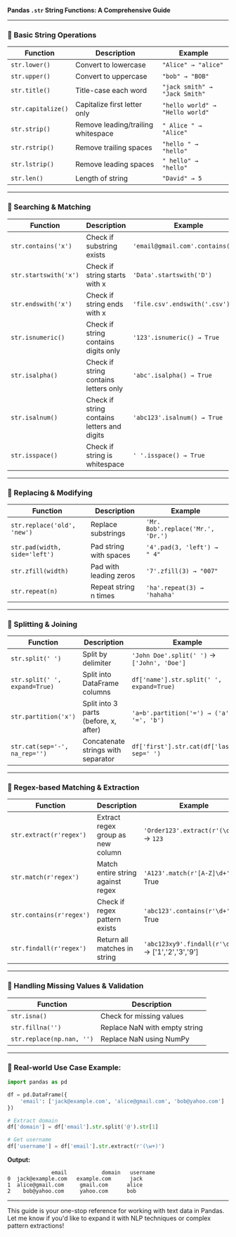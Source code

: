 
**Pandas `.str` String Functions: A Comprehensive Guide**

---

### 🔹 Basic String Operations

|Function|Description|Example|
|---|---|---|
|`str.lower()`|Convert to lowercase|`"Alice" → "alice"`|
|`str.upper()`|Convert to uppercase|`"bob" → "BOB"`|
|`str.title()`|Title-case each word|`"jack smith" → "Jack Smith"`|
|`str.capitalize()`|Capitalize first letter only|`"hello world" → "Hello world"`|
|`str.strip()`|Remove leading/trailing whitespace|`" Alice " → "Alice"`|
|`str.rstrip()`|Remove trailing spaces|`"hello " → "hello"`|
|`str.lstrip()`|Remove leading spaces|`" hello" → "hello"`|
|`str.len()`|Length of string|`"David" → 5`|

---

### 🔹 Searching & Matching

|Function|Description|Example|
|---|---|---|
|`str.contains('x')`|Check if substring exists|`'email@gmail.com'.contains('@')`|
|`str.startswith('x')`|Check if string starts with x|`'Data'.startswith('D')`|
|`str.endswith('x')`|Check if string ends with x|`'file.csv'.endswith('.csv')`|
|`str.isnumeric()`|Check if string contains digits only|`'123'.isnumeric() → True`|
|`str.isalpha()`|Check if string contains letters only|`'abc'.isalpha() → True`|
|`str.isalnum()`|Check if string contains letters and digits|`'abc123'.isalnum() → True`|
|`str.isspace()`|Check if string is whitespace|`' '.isspace() → True`|

---

### 🔹 Replacing & Modifying

|Function|Description|Example|
|---|---|---|
|`str.replace('old', 'new')`|Replace substrings|`'Mr. Bob'.replace('Mr.', 'Dr.')`|
|`str.pad(width, side='left')`|Pad string with spaces|`'4'.pad(3, 'left') → " 4"`|
|`str.zfill(width)`|Pad with leading zeros|`'7'.zfill(3) → "007"`|
|`str.repeat(n)`|Repeat string n times|`'ha'.repeat(3) → 'hahaha'`|

---

### 🔹 Splitting & Joining

|Function|Description|Example|
|---|---|---|
|`str.split(' ')`|Split by delimiter|`'John Doe'.split(' ')` → `['John', 'Doe']`|
|`str.split(' ', expand=True)`|Split into DataFrame columns|`df['name'].str.split(' ', expand=True)`|
|`str.partition('x')`|Split into 3 parts (before, x, after)|`'a=b'.partition('=') → ('a', '=', 'b')`|
|`str.cat(sep='-', na_rep='')`|Concatenate strings with separator|`df['first'].str.cat(df['last'], sep=' ')`|

---

### 🔹 Regex-based Matching & Extraction

|Function|Description|Example|
|---|---|---|
|`str.extract(r'regex')`|Extract regex group as new column|`'Order123'.extract(r'(\d+)')` → `123`|
|`str.match(r'regex')`|Match entire string against regex|`'A123'.match(r'[A-Z]\d+')` → True|
|`str.contains(r'regex')`|Check if regex pattern exists|`'abc123'.contains(r'\d+')` → True|
|`str.findall(r'regex')`|Return all matches in string|`'abc123xy9'.findall(r'\d')` → ['1','2','3','9']|

---

### 🔹 Handling Missing Values & Validation

|Function|Description|
|---|---|
|`str.isna()`|Check for missing values|
|`str.fillna('')`|Replace NaN with empty string|
|`str.replace(np.nan, '')`|Replace NaN using NumPy|

---

### 🔹 Real-world Use Case Example:

```python
import pandas as pd

df = pd.DataFrame({
    'email': ['jack@example.com', 'alice@gmail.com', 'bob@yahoo.com']
})

# Extract domain
df['domain'] = df['email'].str.split('@').str[1]

# Get username
df['username'] = df['email'].str.extract(r'(\w+)')
```

**Output:**

```
              email           domain   username
0  jack@example.com   example.com      jack
1  alice@gmail.com     gmail.com      alice
2    bob@yahoo.com     yahoo.com      bob
```

---

This guide is your one-stop reference for working with text data in Pandas. Let me know if you'd like to expand it with NLP techniques or complex pattern extractions!